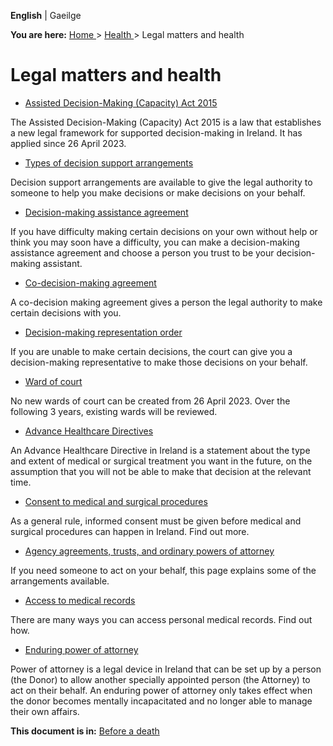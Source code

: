 **English** |  Gaeilge 

**You are here:** [ Home ](/en/) > [ Health ](/en/health/) > Legal matters and
health

#  Legal matters and health

  * [ Assisted Decision-Making (Capacity) Act 2015 ](/en/health/legal-matters-and-health/assisted-decision-making-act/)

The Assisted Decision-Making (Capacity) Act 2015 is a law that establishes a
new legal framework for supported decision-making in Ireland. It has applied
since 26 April 2023.

  * [ Types of decision support arrangements ](/en/health/legal-matters-and-health/decision-support-arrangements/)

Decision support arrangements are available to give the legal authority to
someone to help you make decisions or make decisions on your behalf.

  * [ Decision-making assistance agreement ](/en/health/legal-matters-and-health/decision-making-assistance-agreement/)

If you have difficulty making certain decisions on your own without help or
think you may soon have a difficulty, you can make a decision-making
assistance agreement and choose a person you trust to be your decision-making
assistant.

  * [ Co-decision-making agreement ](/en/health/legal-matters-and-health/co-decision-making-agreement/)

A co-decision making agreement gives a person the legal authority to make
certain decisions with you.

  * [ Decision-making representation order ](/en/health/legal-matters-and-health/decision-making-representative-order/)

If you are unable to make certain decisions, the court can give you a
decision-making representative to make those decisions on your behalf.

  * [ Ward of court ](/en/health/legal-matters-and-health/wards-of-court/)

No new wards of court can be created from 26 April 2023. Over the following 3
years, existing wards will be reviewed.

  * [ Advance Healthcare Directives ](/en/health/legal-matters-and-health/advance-care-directives/)

An Advance Healthcare Directive in Ireland is a statement about the type and
extent of medical or surgical treatment you want in the future, on the
assumption that you will not be able to make that decision at the relevant
time.

  * [ Consent to medical and surgical procedures ](/en/health/legal-matters-and-health/consent-to-medical-and-surgical-procedures/)

As a general rule, informed consent must be given before medical and surgical
procedures can happen in Ireland. Find out more.

  * [ Agency agreements, trusts, and ordinary powers of attorney ](/en/health/legal-matters-and-health/legal-arrangements-for-incapacity/)

If you need someone to act on your behalf, this page explains some of the
arrangements available.

  * [ Access to medical records ](/en/health/legal-matters-and-health/access-to-medical-records/)

There are many ways you can access personal medical records. Find out how.

  * [ Enduring power of attorney ](/en/death/before-a-death/power-of-attorney/)

Power of attorney is a legal device in Ireland that can be set up by a person
(the Donor) to allow another specially appointed person (the Attorney) to act
on their behalf. An enduring power of attorney only takes effect when the
donor becomes mentally incapacitated and no longer able to manage their own
affairs.

**This document is in:** [ Before a death ](/en/death/before-a-death/)
